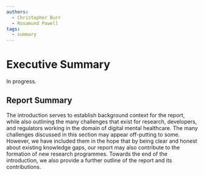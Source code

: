 ```yaml
---
authors:
  - Christopher Burr
  - Rosamund Powell
tags: 
  - summary
---
```

# Executive Summary

In progress.

## Report Summary

The introduction serves to establish background context for the report, while also outlining the many challenges that exist for research, developers, and regulators working in the domain of digital mental healthcare. The many challenges discussed in this section may appear off-putting to some. However, we have included them in the hope that by being clear and honest about existing knowledge gaps, our report may also contribute to the formation of new research programmes. Towards the end of the introduction, we also provide a further outline of the report and its contributions.
